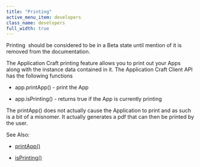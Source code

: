 ```yaml
---
title: "Printing"
active_menu_item: developers
class_name: developers
full_width: true
---
```



Printing  should be considered to be in a Beta state until mention of it is removed from the documentation.

The Application Craft printing feature allows you to print out your Apps along with the instance data contained in it. The Application Craft Client API has the following functions

 - app.printApp() - print the App

 - app.isPrinting() - returns true if the App is currently printing

The printApp() does not actually cause the Application to print and as such is a bit of a misnomer. It actually generates a pdf that can then be printed by the user.

See Also:

 - [printApp()](../../../scripting-apis/client-api/app-functions/printapp)

 - [isPrinting()](../../../scripting-apis/client-api/app-functions/isprinting)

